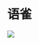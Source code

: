 # 语雀
![](https://github.com/shaoqinzhang/noteTemp/blob/master/2022-12-1%2019-16-12/6d9590d3-4a6b-4e6a-95be-a7636f67a37e.png?raw=true)

